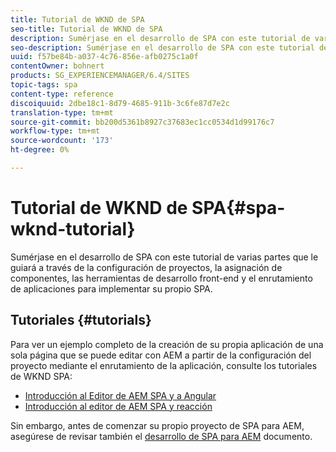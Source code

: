 ```yaml
---
title: Tutorial de WKND de SPA
seo-title: Tutorial de WKND de SPA
description: Sumérjase en el desarrollo de SPA con este tutorial de varias partes que le guiará a través de la configuración de proyectos, la asignación de componentes, las herramientas de desarrollo front-end y el enrutamiento de aplicaciones para implementar su propio SPA.
seo-description: Sumérjase en el desarrollo de SPA con este tutorial de varias partes que le guiará a través de la configuración de proyectos, la asignación de componentes, las herramientas de desarrollo front-end y el enrutamiento de aplicaciones para implementar su propio SPA.
uuid: f57be84b-a037-4c76-856e-afb0275c1a0f
contentOwner: bohnert
products: SG_EXPERIENCEMANAGER/6.4/SITES
topic-tags: spa
content-type: reference
discoiquuid: 2dbe18c1-8d79-4685-911b-3c6fe87d7e2c
translation-type: tm+mt
source-git-commit: bb200d5361b8927c37683ec1cc0534d1d99176c7
workflow-type: tm+mt
source-wordcount: '173'
ht-degree: 0%

---
```



# Tutorial de WKND de SPA{#spa-wknd-tutorial}

Sumérjase en el desarrollo de SPA con este tutorial de varias partes que le guiará a través de la configuración de proyectos, la asignación de componentes, las herramientas de desarrollo front-end y el enrutamiento de aplicaciones para implementar su propio SPA.

## Tutoriales {#tutorials}

Para ver un ejemplo completo de la creación de su propia aplicación de una sola página que se puede editar con AEM a partir de la configuración del proyecto mediante el enrutamiento de la aplicación, consulte los tutoriales de WKND SPA:

* [Introducción al Editor de AEM SPA y a Angular](https://docs.adobe.com/content/help/en/experience-manager-learn/spa-angular-tutorial/overview.html)
* [Introducción al editor de AEM SPA y reacción](https://docs.adobe.com/content/help/en/experience-manager-learn/spa-react-tutorial/overview.html)

Sin embargo, antes de comenzar su propio proyecto de SPA para AEM, asegúrese de revisar también el [desarrollo de SPA para AEM](/help/sites-developing/spa-architecture.md) documento.

